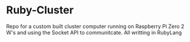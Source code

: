 # Ruby-Cluster
Repo for a custom built cluster computer running on Raspberry Pi Zero 2 W's and using the Socket API to communitcate. All writting in RubyLang
